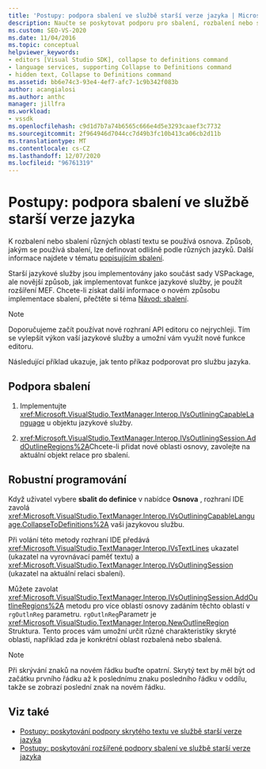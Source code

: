 ```yaml
---
title: 'Postupy: podpora sbalení ve službě starší verze jazyka | Microsoft Docs'
description: Naučte se poskytovat podporu pro sbalení, rozbalení nebo sbalení různých oblastí textu ve službě starší verze jazyka.
ms.custom: SEO-VS-2020
ms.date: 11/04/2016
ms.topic: conceptual
helpviewer_keywords:
- editors [Visual Studio SDK], collapse to definitions command
- language services, supporting Collapse to Definitions command
- hidden text, Collapse to Definitions command
ms.assetid: bb6e74c3-93e4-4ef7-afc7-1c9b342f083b
author: acangialosi
ms.author: anthc
manager: jillfra
ms.workload:
- vssdk
ms.openlocfilehash: c9d1d7b7a74b6565c666e4d5e3293caaef3c7732
ms.sourcegitcommit: 2f964946d7044cc7d49b3fc10b413ca06cb2d11b
ms.translationtype: MT
ms.contentlocale: cs-CZ
ms.lasthandoff: 12/07/2020
ms.locfileid: "96761319"
---
```

# <a name="how-to-support-outlining-in-a-legacy-language-service"></a>Postupy: podpora sbalení ve službě starší verze jazyka
K rozbalení nebo sbalení různých oblastí textu se používá osnova. Způsob, jakým se používá sbalení, lze definovat odlišně podle různých jazyků. Další informace najdete v tématu [popisujícím sbalení](../../ide/outlining.md).

 Starší jazykové služby jsou implementovány jako součást sady VSPackage, ale novější způsob, jak implementovat funkce jazykové služby, je použít rozšíření MEF. Chcete-li získat další informace o novém způsobu implementace sbalení, přečtěte si téma [Návod: sbalení](../../extensibility/walkthrough-outlining.md).

> [!NOTE]
> Doporučujeme začít používat nové rozhraní API editoru co nejrychleji. Tím se vylepšit výkon vaší jazykové služby a umožní vám využít nové funkce editoru.

 Následující příklad ukazuje, jak tento příkaz podporovat pro službu jazyka.

## <a name="to-support-outlining"></a>Podpora sbalení

1. Implementujte <xref:Microsoft.VisualStudio.TextManager.Interop.IVsOutliningCapableLanguage> u objektu jazykové služby.

2. <xref:Microsoft.VisualStudio.TextManager.Interop.IVsOutliningSession.AddOutlineRegions%2A>Chcete-li přidat nové oblasti osnovy, zavolejte na aktuální objekt relace pro sbalení.

## <a name="robust-programming"></a>Robustní programování
 Když uživatel vybere **sbalit do definice** v nabídce **Osnova** , rozhraní IDE zavolá <xref:Microsoft.VisualStudio.TextManager.Interop.IVsOutliningCapableLanguage.CollapseToDefinitions%2A> vaši jazykovou službu.

 Při volání této metody rozhraní IDE předává <xref:Microsoft.VisualStudio.TextManager.Interop.IVsTextLines> ukazatel (ukazatel na vyrovnávací paměť textu) a <xref:Microsoft.VisualStudio.TextManager.Interop.IVsOutliningSession> (ukazatel na aktuální relaci sbalení).

 Můžete zavolat <xref:Microsoft.VisualStudio.TextManager.Interop.IVsOutliningSession.AddOutlineRegions%2A> metodu pro více oblastí osnovy zadáním těchto oblastí v `rgOutlnReg` parametru. `rgOutlnReg`Parametr je <xref:Microsoft.VisualStudio.TextManager.Interop.NewOutlineRegion> Struktura. Tento proces vám umožní určit různé charakteristiky skryté oblasti, například zda je konkrétní oblast rozbalená nebo sbalená.

> [!NOTE]
> Při skrývání znaků na novém řádku buďte opatrní. Skrytý text by měl být od začátku prvního řádku až k poslednímu znaku posledního řádku v oddílu, takže se zobrazí poslední znak na novém řádku.

## <a name="see-also"></a>Viz také
- [Postupy: poskytování podpory skrytého textu ve službě starší verze jazyka](../../extensibility/internals/how-to-provide-hidden-text-support-in-a-legacy-language-service.md)
- [Postupy: poskytování rozšířené podpory sbalení ve službě starší verze jazyka](../../extensibility/internals/how-to-provide-expanded-outlining-support-in-a-legacy-language-service.md)
